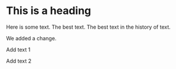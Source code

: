 This is a heading
=================
Here is some text. The best text.
The best text in the history of text.

We added a change.



Add text 1



Add text 2





